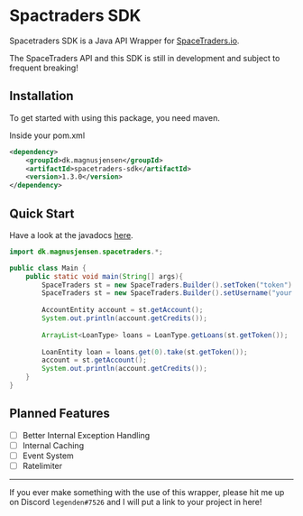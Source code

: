 # Spactraders SDK

Spacetraders SDK is a Java API Wrapper for [SpaceTraders.io](https://spacetraders.io).

The SpaceTraders API and this SDK is still in development and subject to frequent breaking!

## Installation
To get started with using this package, you need maven.

Inside your pom.xml
```xml
<dependency>
    <groupId>dk.magnusjensen</groupId>
    <artifactId>spacetraders-sdk</artifactId>
    <version>1.3.0</version>
</dependency>
```

## Quick Start
Have a look at the javadocs [here](https://magnushjensen.github.io/docs/spacetraders-sdk-snapshot/index.html).
```java
import dk.magnusjensen.spacetraders.*;

public class Main {
    public static void main(String[] args){
        SpaceTraders st = new SpaceTraders.Builder().setToken("token").build(); // To login to account
        SpaceTraders st = new SpaceTraders.Builder().setUsername("your preferred username").build(); // To get a new account.
        
        AccountEntity account = st.getAccount();
        System.out.println(account.getCredits());
        
        ArrayList<LoanType> loans = LoanType.getLoans(st.getToken());
        
        LoanEntity loan = loans.get(0).take(st.getToken());
        account = st.getAccount();
        System.out.println(account.getCredits());
    }
}

```

## Planned Features
- [ ] Better Internal Exception Handling
- [ ] Internal Caching
- [ ] Event System
- [ ] Ratelimiter

---
If you ever make something with the use of this wrapper, please hit me up on Discord `legenden#7526` and I will put a link to your project in here!


